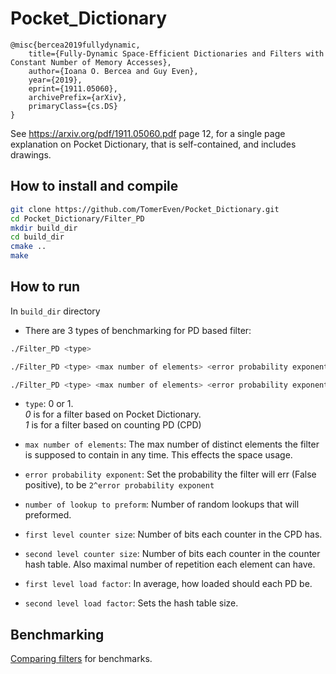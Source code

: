 # Pocket_Dictionary
```
@misc{bercea2019fullydynamic,
    title={Fully-Dynamic Space-Efficient Dictionaries and Filters with Constant Number of Memory Accesses},
    author={Ioana O. Bercea and Guy Even},
    year={2019},
    eprint={1911.05060},
    archivePrefix={arXiv},
    primaryClass={cs.DS}
}
```
See https://arxiv.org/pdf/1911.05060.pdf page 12, for a single page explanation on Pocket Dictionary, that is self-contained, and includes drawings. 

## How to install and compile
```bash
git clone https://github.com/TomerEven/Pocket_Dictionary.git
cd Pocket_Dictionary/Filter_PD
mkdir build_dir
cd build_dir
cmake ..
make
```

## How to run
In `build_dir` directory
- There are 3 types of benchmarking for PD based filter:

```bash
./Filter_PD <type>
```

```bash
./Filter_PD <type> <max number of elements> <error probability exponent> <number of lookup to preform>
```
```bash
./Filter_PD <type> <max number of elements> <error probability exponent> <number of lookup to preform> <first level counter size> <second level counter size> <first level load factor> <second level load factor> 
```
- `type`: 0 or 1.<br> 
*0* is for a filter based on Pocket Dictionary.<br>
*1* is for a filter based on counting PD (CPD) 

- `max number of elements`: The max number of distinct elements the filter is supposed to contain in any time. This effects the space usage.

- `error probability exponent`: Set the probability the filter will err (False positive), to be `2^error probability exponent`
- `number of lookup to preform`: Number of random lookups that will preformed.
- `first level counter size`: Number of bits each counter in the CPD has.
- `second level counter size`: Number of bits each counter in the counter hash table. Also maximal number of repetition each element can have.
- `first level load factor`: In average, how loaded should each PD be. 
- `second level load factor`: Sets the hash table size.

## Benchmarking

[Comparing filters](https://github.com/TheHolyJoker/Comparing_Filters) for benchmarks.
